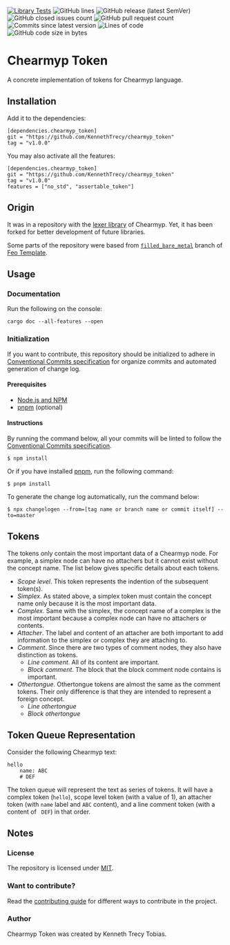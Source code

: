 [![Library Tests](https://img.shields.io/github/actions/workflow/status/KennethTrecy/chearmyp_token/library.yml?style=for-the-badge)](https://github.com/KennethTrecy/chearmyp_token/actions/workflows/library.yml)
![GitHub lines](https://img.shields.io/github/license/KennethTrecy/chearmyp_token?style=for-the-badge)
![GitHub release (latest SemVer)](https://img.shields.io/github/v/release/KennethTrecy/chearmyp_token?style=for-the-badge&display_name=tag&sort=semver)
![GitHub closed issues count](https://img.shields.io/github/issues-closed/KennethTrecy/chearmyp_token?style=for-the-badge)
![GitHub pull request count](https://img.shields.io/github/issues-pr-closed/KennethTrecy/chearmyp_token?style=for-the-badge)
![Commits since latest version](https://img.shields.io/github/commits-since/KennethTrecy/chearmyp_token/latest?style=for-the-badge)
![Lines of code](https://img.shields.io/tokei/lines/github/KennethTrecy/chearmyp_token?style=for-the-badge)
![GitHub code size in bytes](https://img.shields.io/github/repo-size/KennethTrecy/chearmyp_token?style=for-the-badge)

# Chearmyp Token
A concrete implementation of tokens for Chearmyp language.

## Installation
Add it to the dependencies:
```
[dependencies.chearmyp_token]
git = "https://github.com/KennethTrecy/chearmyp_token"
tag = "v1.0.0"
```

You may also activate all the features:
```
[dependencies.chearmyp_token]
git = "https://github.com/KennethTrecy/chearmyp_token"
tag = "v1.0.0"
features = ["no_std", "assertable_token"]
```

## Origin
It was in a repository with the [lexer library] of Chearmyp. Yet, it has been forked for better
development of future libraries.

Some parts of the repository were based from [`filled_bare_metal`] branch of [Feo Template].

## Usage

### Documentation
Run the following on the console:
```
cargo doc --all-features --open
```

### Initialization
If you want to contribute, this repository should be initialized to adhere in [Conventional Commits specification] for organize
commits and automated generation of change log.

#### Prerequisites
- [Node.js and NPM]
- [pnpm] (optional)

#### Instructions
By running the command below, all your commits will be linted to follow the [Conventional Commits
specification].
```
$ npm install
```

Or if you have installed [pnpm], run the following command:
```
$ pnpm install
```

To generate the change log automatically, run the command below:
```
$ npx changelogen --from=[tag name or branch name or commit itself] --to=master
```

## Tokens
The tokens only contain the most important data of a Chearmyp node. For example, a simplex node can
have no attachers but it cannot exist without the concept name. The list below gives specific
details about each tokens.
- *Scope level*. This token represents the indention of the subsequent token(s).
- *Simplex*. As stated above, a simplex token must contain the concept name only because it is the
  most important data.
- *Complex*. Same with the simplex, the concept name of a complex is the most important because a
  complex node can have no attachers or contents.
- *Attacher*. The label and content of an attacher are both important to add information to the
  simplex or complex they are attaching to.
- *Comment*. Since there are two types of comment nodes, they also have distinction as tokens.
  - *Line comment*. All of its content are important.
  - *Block comment*. The block that the block comment node contains is important.
- *Othertongue*. Othertongue tokens are almost the same as the comment tokens. Their only difference
  is that they are intended to represent a foreign concept.
  - *Line othertongue*
  - *Block othertongue*

## Token Queue Representation
Consider the following Chearmyp text:
```
hello
	name: ABC
	# DEF
```

The token queue will represent the text as series of tokens. It will have a complex token (`hello`),
scope level token (with a value of 1), an attacher token (with `name` label and `ABC` content), and
a line comment token (with a content of ` DEF`) in that order.

## Notes

### License
The repository is licensed under [MIT].

### Want to contribute?
Read the [contributing guide] for different ways to contribute in the project.

### Author
Chearmyp Token was created by Kenneth Trecy Tobias.

[`filled_bare_metal`]: https://github.com/KennethTrecy/feo_template/tree/filled_bare_metal
[Feo Template]: https://github.com/KennethTrecy/feo_template
[MIT]: https://github.com/KennethTrecy/chearmyp_token/blob/master/LICENSE
[Node.js and NPM]: https://nodejs.org/en/
[pnpm]: https://pnpm.io/installation
[Conventional Commits specification]: https://www.conventionalcommits.org/en/v1.0.0/
[contributing guide]: ./CONTRIBUTING.md
[lexer library]: https://github.com/KennethTrecy/chearmyp_lexer
